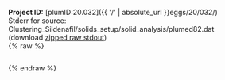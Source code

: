 **Project ID:** [plumID:20.032]({{ '/' | absolute_url }}eggs/20/032/)  
Stderr for source:  Clustering_Sildenafil/solids_setup/solid_analysis/plumed82.dat   
(download [zipped raw stdout](plumed82.dat.plumed.stdout.txt.zip))  
{% raw %}
<pre>
</pre>
{% endraw %}
